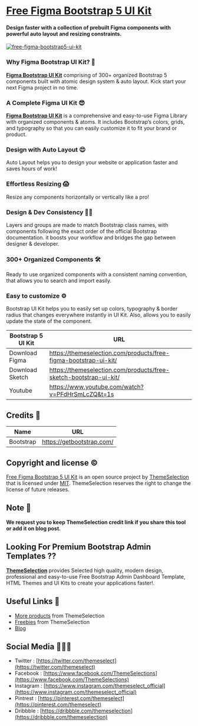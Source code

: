 # [Free Figma Bootstrap 5 UI Kit](https://themeselection.com/products/free-figma-bootstrap-ui-kit/)
#### Design faster with a collection of prebuilt Figma components with powerful auto layout and resizing constraints.

[![free-figma-bootstrap5-ui-kit](https://user-images.githubusercontent.com/749684/118498984-2ae14e80-b744-11eb-9011-80b0b016855d.jpeg)](https://themeselection.com/products/free-figma-bootstrap-ui-kit/)


### Why Figma Bootstrap UI Kit? 🎉
**[Figma Bootstrap UI Kit](https://themeselection.com/products/free-figma-bootstrap-ui-kit/)** comprising of 300+ organized Bootstrap 5 components built with atomic design system & auto layout. Kick start your next Figma project in no time. 

### A Complete Figma UI Kit 😎
**[Figma Bootstrap UI Kit](https://themeselection.com/products/free-figma-bootstrap-ui-kit/)** is a comprehensive and easy-to-use Figma Library with organized components & atoms. It includes Bootstrap’s colors, grids, and typography so that you can easily customize it to fit your brand or product.

### Design with Auto Layout 😍
Auto Layout helps you to design your website or application faster and saves hours of work! 

### Effortless Resizing 😱
Resize any components horizontally or vertically like a pro! 

### Design & Dev Consistency 👨‍💻
Layers and groups are made to match Bootstrap class names, with components following the exact order of the official Bootstrap documentation. it boosts your workflow and bridges the gap between designer & developer. 

### 300+ Organized Components 🛠
Ready to use organized components with a consistent naming convention, that allows you to search and import easily. 

### Easy to customize ⚙️

Bootstrap UI Kit helps you to easily set up colors, typography & border radius that changes everywhere instantly in UI Kit. Also, allows you to easily update the state of the component.


| Bootstrap 5 UI Kit | URL |
|--|--|
| Download Figma | https://themeselection.com/products/free-figma-bootstrap-ui-kit/ |
| Download Sketch |  https://themeselection.com/products/free-sketch-bootstrap-ui-kit/ |
| Youtube | https://www.youtube.com/watch?v=PFdHrSmLcZQ&t=1s |


## Credits 🤘
| Name | URL |
|--|--|
| Bootstrap | https://getbootstrap.com/ |

## Copyright and license ©

[Free Figma Bootstrap 5 UI Kit](https://themeselection.com/products/free-figma-bootstrap-ui-kit/) is an open source project by [ThemeSelection](https://themeselection.com) that is licensed under [MIT](http://opensource.org/licenses/MIT). ThemeSelection reserves the right to change the license of future releases.

## Note 📒

**We request you to keep ThemeSelection credit link if you share this tool or add it on blog post.**

## Looking For Premium Bootstrap Admin Templates ??

**[ThemeSelection](https://themeselection.com/)** provides Selected high quality, modern design, professional and easy-to-use Free Bootstrap Admin Dashboard Template, HTML Themes and UI Kits to create your applications faster!.

## Useful Links 🔗


* [More products](https://themeselection.com/products/) from ThemeSelection
* [Freebies](https://themeselection.com/products/category/freebies/) from ThemeSelection
* [Blog](https://themeselection.com/blog/)

## Social Media 👩🏻‍💻

* Twitter : [https://twitter.com/themeselect](https://twitter.com/themeselect)
* Facebook : [https://www.facebook.com/ThemeSelections](https://www.facebook.com/ThemeSelections)
* Instagram : [https://www.instagram.com/themeselect_official](https://www.instagram.com/themeselect_official)
* Pintrest : [https://pinterest.com/themeselect](https://pinterest.com/themeselect)
* Dribbble : [https://dribbble.com/themeselection](https://dribbble.com/themeselection)
